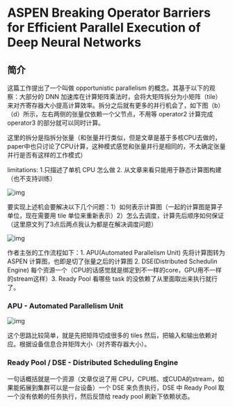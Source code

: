 # ASPEN Breaking Operator Barriers for Efficient Parallel Execution of Deep Neural Networks

## 简介

这篇工作提出了一个叫做 opportunistic parallelism 的概念。其基于以下的观察：大部分的 DNN 加速库在计算矩阵乘法时，会将大矩阵拆分为小矩阵（tile）来对齐寄存器大小提高计算效率。拆分之后就有更多的并行机会了，如下图（b）（d）所示，左右两侧的张量仅依赖一个父节点，不用等 operator2 计算完成 operator3 的部分就可以同时计算。

这里的拆分是指拆分张量（和张量并行类似，但是文章是基于多核CPU去做的，paper中也只讨论了CPU计算，这种模式感觉和张量并行是相同的，不太确定张量并行是否有这样的工作模式）

limitations: 1.只描述了单机 CPU 怎么做 2. 从文章来看只能用于静态计算图构建（也不支持训练）

![img](https://cdn.nlark.com/yuque/0/2024/png/35914228/1721114638809-7669ca31-21ae-483a-8e54-c6ae164659e6.png)

要实现上述机会要解决以下几个问题：1）如何表示计算图（一起的计算图是算子单位，现在需要用 tile 单位来重新表示）2）怎么去调度，计算先后顺序如何保证 （这里原文列了3点后两点我认为都是在解决调度问题）

![img](https://cdn.nlark.com/yuque/0/2024/png/35914228/1721115323623-c60f721d-985e-4fd8-add5-79b105affdcc.png)

作者主张的工作流程如下：1. APU(Automated Parallelism Unit) 先将计算图转为 ASPEN 计算图，也即是切了张量之后的计算图 2. DSE(Distributed Schedulin Engine) 每个资源一个（CPU的话感觉就是绑定到不一样的core，GPU用不一样的stream这样）3. Ready Pool 看哪些 task 的没依赖了从里面取出来执行就行了。

### APU - Automated Parallelism Unit

![img](https://cdn.nlark.com/yuque/0/2024/png/35914228/1721115523879-8c58d5b3-ba85-4d8d-a06c-851636bc2d5e.png)

这个思路比较简单，就是先把矩阵切成很多的 tiles 然后，把输入和输出依赖对应。根据设备信息合并矩阵大小（对齐寄存器大小）。

### Ready Pool / DSE - Distributed Scheduling Engine

一句话概括就是一个资源（文章仅说了用 CPU，CPU核、或CUDA的stream，如果能拓展到集群可以是一台设备）一个 DSE 来负责执行，DSE 中 Ready Pool 取一个没有依赖的任务执行，然后反馈给 ready pool 刷新下依赖状态。